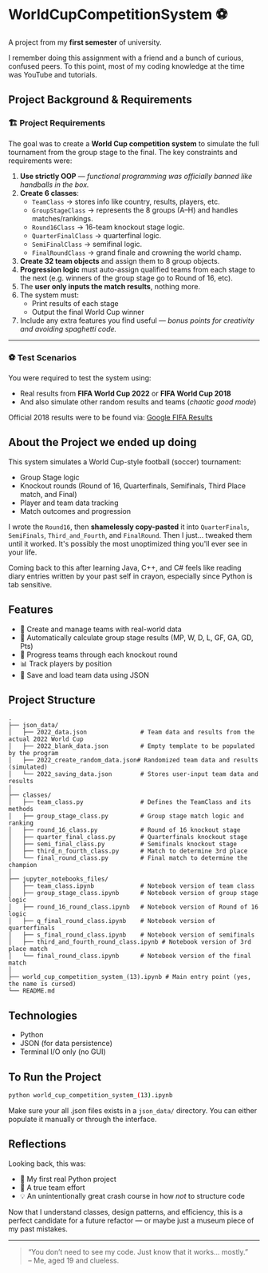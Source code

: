 # WorldCupCompetitionSystem ⚽

A project from my **first semester** of university.

I remember doing this assignment with a friend and a bunch of curious, confused peers. To this point, most of my coding knowledge at the time was YouTube and tutorials.

## Project Background & Requirements

### 🏗️ Project Requirements

The goal was to create a **World Cup competition system** to simulate the full tournament from the group stage to the final. The key constraints and requirements were:

1. **Use strictly OOP** — *functional programming was officially banned like handballs in the box.*
2. **Create 6 classes**:
   - `TeamClass` → stores info like country, results, players, etc.
   - `GroupStageClass` → represents the 8 groups (A–H) and handles matches/rankings.
   - `Round16Class` → 16-team knockout stage logic.
   - `QuarterFinalClass` → quarterfinal logic.
   - `SemiFinalClass` → semifinal logic.
   - `FinalRoundClass` → grand finale and crowning the world champ.
3. **Create 32 team objects** and assign them to 8 group objects.
4. **Progression logic** must auto-assign qualified teams from each stage to the next (e.g. winners of the group stage go to Round of 16, etc).
5. The **user only inputs the match results**, nothing more.
6. The system must:
   - Print results of each stage
   - Output the final World Cup winner
7. Include any extra features you find useful — *bonus points for creativity and avoiding spaghetti code.*

---

### ⚽ Test Scenarios

You were required to test the system using:
- Real results from **FIFA World Cup 2022** or **FIFA World Cup 2018**
- And also simulate other random results and teams (*chaotic good mode*)

Official 2018 results were to be found via:
[Google FIFA Results](https://www.google.com/search?q=FIFA+World+Cup+winners+list+2022)

## About the Project we ended up doing

This system simulates a World Cup-style football (soccer) tournament:
- Group Stage logic
- Knockout rounds (Round of 16, Quarterfinals, Semifinals, Third Place match, and Final)
- Player and team data tracking
- Match outcomes and progression

I wrote the `Round16`, then **shamelessly copy-pasted** it into `QuarterFinals`, `SemiFinals`, `Third_and_Fourth`, and `FinalRound`. Then I just... tweaked them until it worked. It's possibly the most unoptimized thing you'll ever see in your life.

Coming back to this after learning Java, C++, and C# feels like reading diary entries written by your past self in crayon, especially since Python is tab sensitive.

## Features

- 📝 Create and manage teams with real-world data
- 🧮 Automatically calculate group stage results (MP, W, D, L, GF, GA, GD, Pts)
- 🔄 Progress teams through each knockout round
- 📊 Track players by position
- 💾 Save and load team data using JSON

## Project Structure

```
.
├── json_data/
│   ├── 2022_data.json               # Team data and results from the actual 2022 World Cup
│   ├── 2022_blank_data.json         # Empty template to be populated by the program
│   ├── 2022_create_random_data.json# Randomized team data and results (simulated)
│   └── 2022_saving_data.json        # Stores user-input team data and results
│
├── classes/
│   ├── team_class.py                # Defines the TeamClass and its methods
│   ├── group_stage_class.py         # Group stage match logic and ranking
│   ├── round_16_class.py            # Round of 16 knockout stage
│   ├── quarter_final_class.py       # Quarterfinals knockout stage
│   ├── semi_final_class.py          # Semifinals knockout stage
│   ├── third_n_fourth_class.py      # Match to determine 3rd place
│   └── final_round_class.py         # Final match to determine the champion
│
├── jupyter_notebooks_files/
│   ├── team_class.ipynb             # Notebook version of team class
│   ├── group_stage_class.ipynb      # Notebook version of group stage logic
│   ├── round_16_round_class.ipynb   # Notebook version of Round of 16 logic
│   ├── q_final_round_class.ipynb    # Notebook version of quarterfinals
│   ├── s_final_round_class.ipynb    # Notebook version of semifinals
│   ├── third_and_fourth_round_class.ipynb # Notebook version of 3rd place match
│   └── final_round_class.ipynb      # Notebook version of the final match
│
├── world_cup_competition_system_(13).ipynb # Main entry point (yes, the name is cursed)
└── README.md
```

## Technologies

- Python
- JSON (for data persistence)
- Terminal I/O only (no GUI)

## To Run the Project

```bash
python world_cup_competition_system_(13).ipynb
```

Make sure your all .json files exists in a `json_data/` directory. You can either populate it manually or through the interface.

## Reflections

Looking back, this was:
- 🧠 My first real Python project
- 🤝 A true team effort
- 💡 An unintentionally great crash course in how *not* to structure code

Now that I understand classes, design patterns, and efficiency, this is a perfect candidate for a future refactor — or maybe just a museum piece of my past mistakes.

---

> “You don’t need to see my code. Just know that it works… mostly.”  
– Me, aged 19 and clueless.

